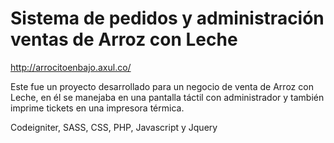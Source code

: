 # Sistema de pedidos y administración ventas de Arroz con Leche

http://arrocitoenbajo.axul.co/

Este fue un proyecto desarrollado para un negocio de venta de Arroz con Leche, en él se manejaba en una pantalla táctil con administrador y también imprime tickets en una impresora térmica.

Codeigniter, SASS, CSS, PHP, Javascript y Jquery 
